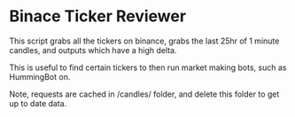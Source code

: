 # Binace Ticker Reviewer

This script grabs all the tickers on binance, grabs the last 25hr of 1 minute candles, and outputs which have a high delta.

This is useful to find certain tickers to then run market making bots, such as HummingBot on. 

Note, requests are cached in /candles/ folder, and delete this folder to get up to date data. 
